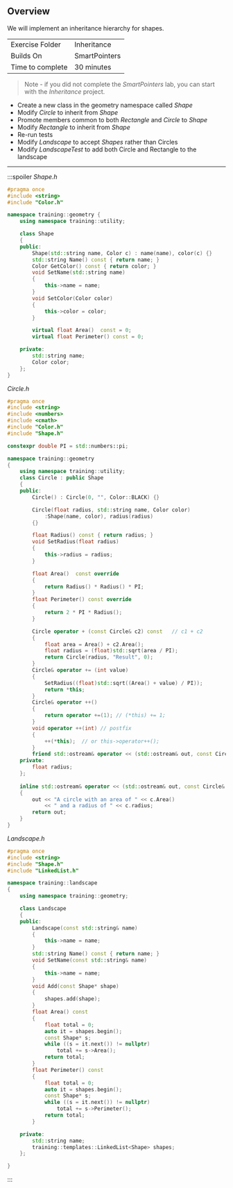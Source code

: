 ## Overview

We will implement an inheritance hierarchy for shapes.

| | |
| --------- | --------------------------- |
| Exercise Folder | Inheritance |
| Builds On | SmartPointers |
| Time to complete | 30 minutes

> Note - if  you did not complete the *SmartPointers* lab, you can start with the *Inheritance* project.

- Create a new class in the geometry namespace called *Shape* 
- Modify *Circle* to inherit from *Shape*
- Promote members common to both *Rectangle* and *Circle* to *Shape*
- Modify *Rectangle* to inherit from *Shape*
- Re-run tests
- Modify *Landscape* to accept *Shapes* rather than Circles
- Modify *LandscapeTest* to add both Circle and Rectangle to the landscape

---

:::spoiler
*Shape.h*
```c++
#pragma once
#include <string>
#include "Color.h"

namespace training::geometry {
	using namespace training::utility;

	class Shape
	{
	public:
		Shape(std::string name, Color c) : name(name), color(c) {}
		std::string Name() const { return name; }
		Color GetColor() const { return color; }
		void SetName(std::string name)
		{
			this->name = name;
		}
		void SetColor(Color color)
		{
			this->color = color;
		}

		virtual float Area()  const = 0;
		virtual float Perimeter() const = 0;

	private:
		std::string name;
		Color color;
	};
}
```

*Circle.h*
```c++
#pragma once
#include <string>
#include <numbers>
#include <cmath>
#include "Color.h"
#include "Shape.h"

constexpr double PI = std::numbers::pi;

namespace training::geometry
{
	using namespace training::utility;
	class Circle : public Shape
	{
	public:
		Circle() : Circle(0, "", Color::BLACK) {}

		Circle(float radius, std::string name, Color color)
			:Shape(name, color), radius(radius)
		{}

		float Radius() const { return radius; }
		void SetRadius(float radius)
		{
			this->radius = radius;
		}

		float Area()  const override
		{
			return Radius() * Radius() * PI;
		}
		float Perimeter() const override
		{
			return 2 * PI * Radius();
		}

		Circle operator + (const Circle& c2) const   // c1 + c2
		{
			float area = Area() + c2.Area();
			float radius = (float)std::sqrt(area / PI);
			return Circle(radius, "Result", 0);
		}
		Circle& operator += (int value)
		{
			SetRadius((float)std::sqrt((Area() + value) / PI));
			return *this;
		}
		Circle& operator ++()
		{
			return operator +=(1); // (*this) += 1;
		}
		void operator ++(int) // postfix
		{
			++(*this);  // or this->operator++();
		}
		friend std::ostream& operator << (std::ostream& out, const Circle& c);
	private:
		float radius;
	};
	
	inline std::ostream& operator << (std::ostream& out, const Circle& c)
	{
		out << "A circle with an area of " << c.Area()
			<< " and a radius of " << c.radius;
		return out;
	}
}
```

*Landscape.h*
```c++
#pragma once
#include <string>
#include "Shape.h"
#include "LinkedList.h"

namespace training::landscape
{
    using namespace training::geometry;

    class Landscape
    {
    public:
        Landscape(const std::string& name)
        {
            this->name = name;
        }
        std::string Name() const { return name; }
        void SetName(const std::string& name)
        {
            this->name = name;
        }
        void Add(const Shape* shape)
        {
            shapes.add(shape);
        }
        float Area() const
        {
            float total = 0;
            auto it = shapes.begin();
            const Shape* s;
            while ((s = it.next()) != nullptr)
                total += s->Area();
            return total;
        }
        float Perimeter() const
        {
            float total = 0;
            auto it = shapes.begin();
            const Shape* s;
            while ((s = it.next()) != nullptr)
                total += s->Perimeter();
            return total;
        }

    private:
        std::string name;
        training::templates::LinkedList<Shape> shapes;
    };

}
```

:::